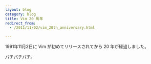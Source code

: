```yaml
---
layout: blog
category: blog
title: Vim 20 周年
redirect_from:
  - /2011/11/02/vim_20th_anniversary.html

---
```


1991年11月2日に Vim が初めてリリースされてから 20 年が経過しました。

パチパチパチ。
